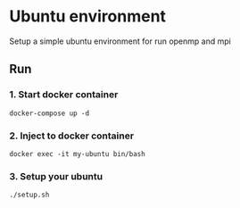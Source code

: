<h1>Ubuntu environment</h1>

Setup a simple ubuntu environment for run openmp and mpi

## Run

### 1. Start docker container

```shell
docker-compose up -d
```

### 2. Inject to docker container

```shell
docker exec -it my-ubuntu bin/bash
```

### 3. Setup your ubuntu

```shell
./setup.sh
```
